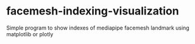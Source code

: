 # facemesh-indexing-visualization
Simple program to show indexes of mediapipe facemesh landmark using matplotlib or plotly
